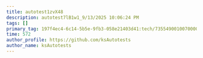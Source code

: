 ```yaml
---
title: autotest1zvX48
description: autotest7lB1w1_9/13/2025 10:06:24 PM
tags: []
primary_tag: 197f4ec4-6c14-5b5e-9fb3-058e21403d41:tech/73554900100700000996/67838200100800006287
time: 572
author_profile: https://github.com/ksAutotests
author_name: ksAutotests
---
```

